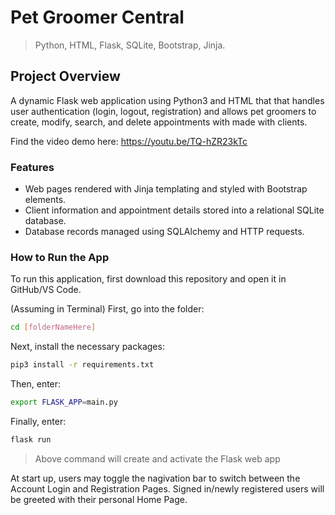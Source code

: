 # Pet Groomer Central

> Python, HTML, Flask, SQLite, Bootstrap, Jinja.

## Project Overview
A dynamic Flask web application using Python3 and HTML that that handles user authentication (login, logout, registration) and allows pet groomers to create, modify, search, and delete appointments with made with clients.

Find the video demo here: https://youtu.be/TQ-hZR23kTc 

### Features
* Web pages rendered with Jinja templating and styled with Bootstrap elements.
* Client information and appointment details stored into a relational SQLite database.
* Database records managed using SQLAlchemy and HTTP requests.


### How to Run the App
To run this application, first download this repository and open it in GitHub/VS Code.

(Assuming in Terminal) First, go into the folder:
```bash
cd [folderNameHere]
```

Next, install the necessary packages:
```bash
pip3 install -r requirements.txt
```

Then, enter:
```bash
export FLASK_APP=main.py
```

Finally, enter:
```bash
flask run
```

> Above command will create and activate the Flask web app

At start up, users may toggle the nagivation bar to switch between the Account Login and Registration Pages. Signed in/newly registered users will be greeted with their personal Home Page.
